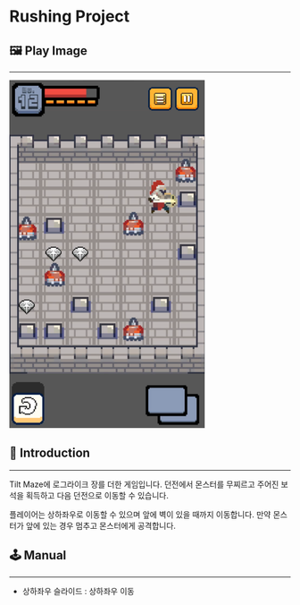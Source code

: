 # Rushing Project

## 🖼️ Play Image

---

<img src="imgs/1.png" width="350" height="622"/>

## 📄 Introduction

---

Tilt Maze에 로그라이크 장를 더한 게임입니다. 던전에서 몬스터를 무찌르고 주어진 보석을 획득하고 다음 던전으로 이동할 수 있습니다.

플레이어는 상하좌우로 이동할 수 있으며 앞에 벽이 있을 때까지 이동합니다. 만약 몬스터가 앞에 있는 경우 멈추고 몬스터에게 공격합니다.

## 🕹️ Manual

---

- 상하좌우 슬라이드 : 상하좌우 이동